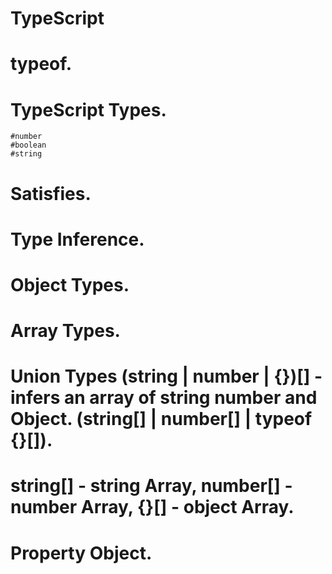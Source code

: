 # TypeScript
# typeof.
# TypeScript Types.
    #number
    #boolean
    #string
# Satisfies.
# Type Inference.
# Object Types.
# Array Types.
# Union Types (string | number | {})[] - infers an array of string number and Object. (string[] | number[] |  typeof {}[]).
# string[] - string Array, number[] - number Array, {}[] - object Array.
# Property Object.